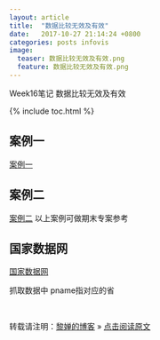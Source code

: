 ```yaml
---
layout: article
title:  "数据比较无效及有效"
date:   2017-10-27 21:14:24 +0800
categories: posts infovis
image:
  teaser: 数据比较无效及有效.png
  feature: 数据比较无效及有效.png
---
```

Week16笔记 数据比较无效及有效

{% include toc.html %}

## 案例一
[案例一](https://unstats.un.org/sdgs/files/report/2017/TheSustainableDevelopmentGoalsReport2017_Chinese.pdf)

## 案例二
[案例二](https://unstats.un.org/sdgs/report/2017/goal-05/)
以上案例可做期末专案参考

## 国家数据网
[国家数据网](http://data.stats.gov.cn/easyquery.htm?cn=E0103)

抓取数据中 pname指对应的省

<br>

转载请注明：[黎婵的博客](https://cherrylichan.github.io/) » [点击阅读原文](https://cherrylichan.github.io/posts/infovis/Week16_数据比较无效及有效/)






